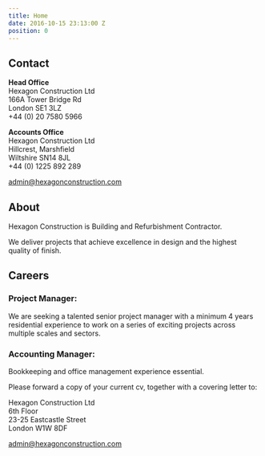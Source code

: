 ```yaml
---
title: Home
date: 2016-10-15 23:13:00 Z
position: 0
---
```


## Contact

**Head Office**<br/>
Hexagon Construction Ltd<br/>
166A Tower Bridge Rd <br/>
London SE1 3LZ<br/>
+44 (0) 20 7580 5966

**Accounts Office**<br/>
Hexagon Construction Ltd<br/>
Hillcrest, Marshfield <br/>
Wiltshire SN14 8JL<br/>
+44 (0) 1225 892 289

[admin@hexagonconstruction.com](mailto:admin@hexagonconstruction.com)

## About

Hexagon Construction is Building and Refurbishment Contractor.

We deliver projects that achieve excellence in design and the highest quality of finish.

## Careers

### Project Manager:
We are seeking a talented senior project manager with a minimum 4 years residential experience to work on a series of exciting projects across multiple scales and sectors.

### Accounting Manager:
Bookkeeping and office management experience essential.

Please forward a copy of your current cv, together with a covering letter to:

Hexagon Construction Ltd <br/>
6th Floor <br/>
23-25 Eastcastle Street <br/>
London W1W 8DF

[admin@hexagonconstruction.com](mailto:admin@hexagonconstruction.com)
